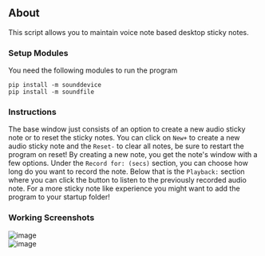 ## About
This script allows you to maintain voice note based desktop sticky notes.

### Setup Modules
You need the following modules to run the program

```pip install -m sounddevice```<br>
```pip install -m soundfile```


### Instructions
The base window just consists of an option to create a new audio sticky note or to reset the sticky notes. You can click on `New+` to create a new audio sticky note and the `Reset-` to clear all notes, be sure to restart the program on reset!
By creating a new note, you get the note's window with a few options. Under the `Record for: (secs)` section, you can choose how long do you want to record the note. Below that is the `Playback:` section where you can click the button to listen to the previously recorded audio note. For a more sticky note like experience you might want to add the program to your startup folder!

### Working Screenshots
![image](https://user-images.githubusercontent.com/12183499/135730272-503b3e29-31f9-498d-b554-f8ea7fe9c4a3.png)<br>
![image](https://user-images.githubusercontent.com/12183499/135730300-0d4e4a45-7e44-45a4-9f05-3f41d04374ef.png)
